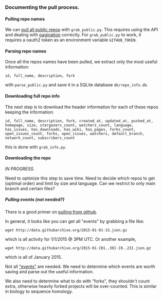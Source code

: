 ### Documenting the pull process.

#### Pulling repo names

We can [pull all public repos](https://developer.github.com/v3/repos/#list-all-public-repositories) with `grab_public.py`.
This requires using the API and dealing with [pagination](https://developer.github.com/guides/traversing-with-pagination/) correctly.
For `grab_public.py` to work, it requires a oauth2 token as an environment variable `GITHUB_TOKEN`.

#### Parsing repo names

Once all the repos names have been pulled, we extract only the most useful information: 

    id, full_name, description, fork

with `parse_public.py` and save it in a SQLite database `db/repo_info.db`.

#### Downloading full repo info

The next step is to download the header information for each of these repos keeping the information: 

    id, full_name, description, fork, created_at, updated_at, pushed_at, homepage, size, stargazers_count, watchers_count, language, has_issues, has_downloads, has_wiki, has_pages, forks_count, open_issues_count, forks, open_issues, watchers, default_branch, network_count, subscribers_count

this is done with `grab_info.py`.

#### Downloading the repo

*IN PROGRESS.*

Need to optimize this step to save time. Need to decide which repos to get (optimal order) and limit by size and language. Can we restrict to only main branch and certain files?

##### Pulling events (not needed?)

There is a good primer on [pulling from github](https://www.githubarchive.org/).

In general, it looks like you can get all "events" by grabbing a file like:

    wget http://data.githubarchive.org/2015-01-01-15.json.gz

which is all activity for 1/1/2015 @ 3PM UTC. Or another example,

    wget http://data.githubarchive.org/2015-01-{01..30}-{0..23}.json.gz

which is all of January 2015.

Not all ["events"](https://developer.github.com/v3/activity/events/types/) are needed.
We need to determine which events are worth saving and parse out the useful information.

We also need to determine what to do with "forks", they shouldn't count extra, otherwise heavily forked projects will be over-counted.
This is similar in biology to sequence homology.


